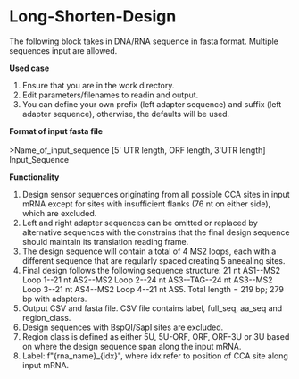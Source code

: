 # Long-Shorten-Design

The following block takes in DNA/RNA sequence in fasta format. Multiple sequences input are allowed.  
  
**Used case**  
1) Ensure that you are in the work directory.  
2) Edit parameters/filenames to readin and output.  
3) You can define your own prefix (left adapter sequence) and suffix (left adapter sequence), otherwise, the defaults will be used.   

**Format of input fasta file**<br>    
\>Name_of_input_sequence [5' UTR length, ORF length, 3'UTR length]  
Input_Sequence

**Functionality**  
1) Design sensor sequences originating from all possible CCA sites in input mRNA except for sites with insufficient flanks (76 nt on either side), which are excluded.  
2) Left and right adapter sequences can be omitted or replaced by alternative sequences with the constrains that the final design sequence should maintain its translation reading frame.   
3) The design sequence will contain a total of 4 MS2 loops, each with a different sequence that are regularly spaced creating 5 aneealing sites.  
4) Final design follows the following sequence structure: 21 nt AS1--MS2 Loop 1--21 nt AS2--MS2 Loop 2--24 nt AS3--TAG--24 nt AS3--MS2 Loop 3--21 nt AS4--MS2 Loop 4--21 nt AS5. Total length = 219 bp; 279 bp with adapters.    
5) Output CSV and fasta file. CSV file contains label, full_seq, aa_seq and region_class.   
6) Design sequences with BspQI/SapI sites are excluded.   
7) Region class is defined as either 5U, 5U-ORF, ORF, ORF-3U or 3U based on where the design sequence span along the input mRNA.
8) Label: f"{rna_name}_{idx}", where idx refer to position of CCA site along input mRNA.  
